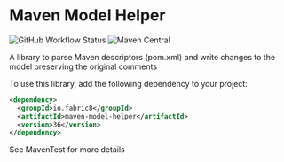 # Maven Model Helper

![GitHub Workflow Status](https://img.shields.io/github/actions/workflow/status/fabric8-launcher/maven-model-helper/maven.yml?logo=github&style=for-the-badge)
![Maven Central](https://img.shields.io/maven-central/v/io.fabric8/maven-model-helper?style=for-the-badge)

A library to parse Maven descriptors (pom.xml) and write changes to the model preserving the original comments

To use this library, add the following dependency to your project: 

```xml
<dependency>
  <groupId>io.fabric8</groupId>
  <artifactId>maven-model-helper</artifactId>
  <version>36</version>
</dependency>
```

See MavenTest for more details
